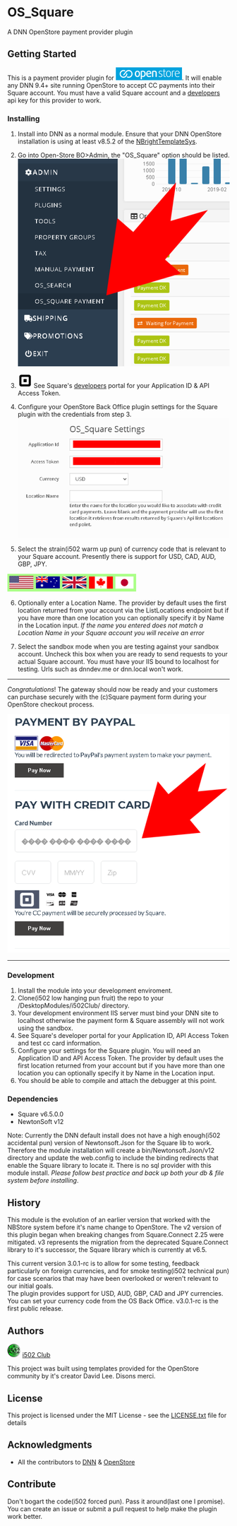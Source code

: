 # OS_Square
A DNN OpenStore payment provider plugin

## Getting Started
This is a payment provider plugin for [![OpenStore Ecommerce](assets/images/os_logo_150X29.png)](https://www.openstore-ecommerce.com/en-gb/OpenStore). It will enable any 
DNN 9.4+ site running OpenStore to accept CC payments into their Square account.  You must 
have a valid Square account and a [developers](https://developer.squareup.com/) 
api key for this provider to work.  



### Installing
1. Install into DNN as a normal module.  Ensure that your DNN OpenStore installation is using 
   at least v8.5.2 of the [NBrightTemplateSys](https://github.com/nbrightproject/NBrightTS).



2. Go into Open-Store BO>Admin, the "OS_Square" option should be listed.
![OpenStore Back Office Admin Panel](assets/images/plugin_installed.png)



3. ![Square logo](assets/images/square-logo.png)  See Square's [developers](https://developer.squareup.com/) portal for your Application ID & API Access Token.



4. Configure your OpenStore Back Office plugin settings for the Square plugin with the credentials from step 3. 
![OS_Square Plugin Settings](assets/images/settings.png)



5. Select the strain(i502 warm up pun) of currency code that is relevant to your Square account.  Presently there is 
support for USD, CAD, AUD, GBP, JPY.

![OS_Square supported currency flags](assets/images/flags_292X40.png)



6. Optionally enter a Location Name.  The provider by default uses the first location 
returned from your account via the ListLocations endpoint but if you have more than one 
location you can optionally specify it by Name in the Location input.  *If the name 
you entered does not match a Location Name in your Square account you will receive an 
error*


7. Select the sandbox mode when you are testing against your sandbox account.  Uncheck this 
box when you are ready to send requests to your actual Square account.  You must have your 
IIS bound to localhost for testing.  Urls such as dnndev.me or dnn.local won't work.

---

*Congratulations*! The gateway should now be ready and your customers can purchase securely with the (c)Square 
payment form during your OpenStore checkout process.

![Square payment form](assets/images/cc_form.png)

---

### Development
 1. Install the module into your development enviroment.
 2. Clone(i502 low hanging pun fruit) the repo to your /DesktopModules/i502Club/ directory.
 2. Your development environment IIS server must bind your DNN site to localhost 
	otherwise the payment form & Square assembly will not work using the sandbox.  
 3. See Square's developer portal for your Application ID, API Access Token and test cc card information.
 4. Configure your settings for the Square plugin.  You will need an Application ID and API Access Token.
	The provider by default uses the first location returned from your account but if you have more 
	than one location you can optionally specify it by Name in the Location input.
 5. You should be able to compile and attach the debugger at this point.


### Dependencies

 * Square v6.5.0.0
 * NewtonSoft v12 
 
 Note: Currently the DNN default install does not have a high enough(i502 accidental pun)
 version of Newtonsoft.Json for the Square lib to work. Therefore the module installation 
 will create a bin/Newtonsoft.Json/v12 directory and update the web.config to include 
 the binding redirects that enable the Square library to locate it. There is no sql 
 provider with this module install. *Please follow best practice and back up both 
 your db & file system before installing*.


## History
This module is the evolution of an earlier version that worked with the NBStore system 
before it's name change to OpenStore. The v2 version of this plugin began when 
breaking changes from Square.Connect 2.25 were mitigated. v3 represents the migration 
from the deprecated Square.Connect library to it's successor, the Square library 
which is currently at v6.5. 

This current version 3.0.1-rc is to allow for some testing, feedback particularly 
on foreign currencies, and for smoke testing(i502 technical pun) for 
case scenarios that may have been overlooked or weren't relevant to our initial goals.  
The plugin provides support for USD, AUD, GBP, CAD and JPY currencies.  You can set 
your currency code from the OS Back Office.  v3.0.1-rc is the first public release.


## Authors
[![OpenStore Ecommerce](assets/images/icon_extension.png)](https://www.i502.club) [i502 Club](https://www.i502.club)

This project was built using templates provided for the OpenStore community by it's creator David Lee. Disons merci.

## License
This project is licensed under the MIT License - see the [LICENSE.txt](LICENSE.txt) file for details

## Acknowledgments
* All the contributors to [DNN](https://github.com/dnnsoftware/Dnn.Platform) & [OpenStore]( https://github.com/openstore-ecommerce/OpenStore) 

## Contribute
 Don't bogart the code(i502 forced pun). Pass it around(last one I promise). You can create an issue or submit a pull request
 to help make the plugin work better.

